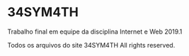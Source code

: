 # 34SYM4TH

Trabalho final em equipe da disciplina Internet e Web 2019.1

Todos os arquivos do site 34SYM4TH 
	All rights reserved.
